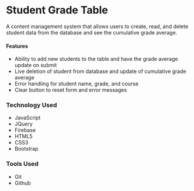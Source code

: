 # Student Grade Table

A content management system that allows users to create, read, and delete student data from the database and see the cumulative grade average.

#### Features

- Ability to add new students to the table and have the grade average update on submit
- Live deletion of student from database and update of cumulative grade average
- Error handling for student name, grade, and course
- Clear button to reset form and error messages

### Technology Used

- JavaScript
- JQuery
- Firebase
- HTML5
- CSS3
- Bootstrap

### Tools Used

- Git
- Github
